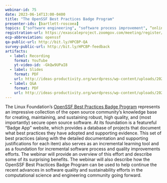 ```yaml
---
webinar-id: 75
date: 2023-06-14T13:00-0400
title: "The OpenSSF Best Practices Badge Program"
presenter-ids: [bartlett-roscoea]
topics: ["software engineering", "software process improvement", “online learning”]
registration-url: https://exascaleproject.zoomgov.com/meeting/register/vJItdeGqpjMiHOTBuRWq1cMHIACOiFHNhz0
ecp-abbreviation: openssf
qa-public-url: http://bit.ly/HPCBP-QA
survey-public-url: http://bit.ly/HPCBP-feedback
artifacts:
  - label: Recording
    format: YouTube
    yt-video-id: -GkQw9UPaI8
  - label: Slides
    format: PDF
    url: http://ideas-productivity.org/wordpress/wp-content/uploads/2023/06/hpcbp-075-openssf.pdf
  - label: Q&A
    format: PDF
    url: http://ideas-productivity.org/wordpress/wp-content/uploads/2023/06/hpcbp-075-openssf-qa.pdf
---
```

The Linux Foundation’s [OpenSSF Best Practices Badge Program](https://bssw.io/items/openssf-best-practices-badge-program) represents an impressive collection of the open source community’s knowledge base for creating, maintaining, and sustaining robust, high quality, and (most importantly) secure open source software. At its foundation is a featureful “Badge App” website, which provides a database of projects that document what best practices they have adopted and supporting evidence. This set of best practices (along with the detailed documentation and supporting justifications for each item) also serves as an incremental learning tool and as a foundation for incremental software process and quality improvements efforts. The webinar will provide an overview of this effort and describe some of its surprising benefits. The webinar will also describe how the OpenSSF Best Practices Badge Program can be used to help continue the recent advances in software quality and sustainability efforts in the computational science and engineering community going forward.
